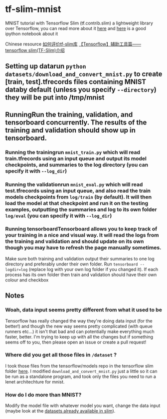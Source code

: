 # tf-slim-mnist
MNIST tutorial with Tensorflow Slim (tf.contrib.slim) a lightweight library over Tensorflow, you can read more about it [here](https://github.com/tensorflow/tensorflow/tree/master/tensorflow/contrib/slim) and [here](https://github.com/mnuke/tf-slim-mnist) is a good ipython notebook about it

Chinese resource
[如何评价tf-slim库](https://www.zhihu.com/question/53113870)
[【Tensorflow】辅助工具篇——tensorflow slim(TF-Slim)介绍](http://blog.csdn.net/mao_xiao_feng/article/details/73409975)

## Setting up datarun `python datasets/download_and_convert_mnist.py` to create [train, test].tfrecords files containing MNIST databy default (unless you specify `--directory`) they will be put into /tmp/mnist
## RunningRun the training, validation, and tensorboard concurrently. The results of the training and validation should show up in tensorboard.
### Running the trainingrun `mnist_train.py` which will read train.tfrecords using an input queue and output its model checkpoints, and summaries to the log directory (you can specify it with `--log_dir`)
### Running the validationrun `mnist_eval.py` which will read test.tfrecords using an input queue, and also read the train models checkpoints from `log/train` (by default). It will then load the model at that checkpoint and run it on the testing examples, outputting the summaries and log to its own folder `log/eval` (you can specify it with `--log_dir`)
### Running tensorboardTensorboard allows you to keep track of your training in a nice and visual way. It will read the logs from the training and validation and should update on its own though you may have to refresh the page manually sometimes.
Make sure both training and validation output their summaries to one log directory and preferably under their own folder. Run `tensorboard --logdir=log` (replace log with your own log folder if you changed it).
If each process has its own folder then train and validation should have their own colour and checkbox
## Notes
### Woah, data input seems pretty different from what it used to be
Tensorflow has really changed the way they're doing data input (for the better!) and though the new way seems pretty complicated (with queue runners etc...) it isn't that bad and can potentially make everything much faster, better.
I'm trying to keep up with all the changes but if something seems off to you, then please open an issue or create a pull request!
### Where did you get all those files in `/dataset` ?
I took those files from the tensorflow/models repo in the tensorflow slim folder [here](https://github.com/tensorflow/models/blob/master/slim/). I modified `download_and_convert_mnist.py` just a little so it can be run as a standalone program, and took only the files you need to run a lenet architechture for mnist.
### How do I do more than MNIST?
Modify the model file with whatever model you want, change the data input (maybe look at the [datasets already available in slim](https://github.com/tensorflow/models/tree/master/slim/datasets)). 
